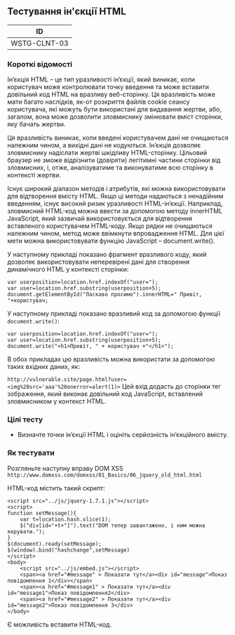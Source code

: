 ## Тестування ін'єкції HTML
| ID |
|---|
| WSTG-CLNT-03 |
### Короткі відомості
Ін’єкція HTML – це тип уразливості ін’єкції, який виникає, коли користувач може контролювати точку введення та може вставити довільний код HTML на вразливу веб-сторінку. Ця вразливість може мати багато наслідків, як-от розкриття файлів cookie сеансу користувача, які можуть бути використані для видавання жертви, або, загалом, вона може дозволити зловмиснику змінювати вміст сторінки, яку бачать жертви.

Ця вразливість виникає, коли введені користувачем дані не очищаються належним чином, а вихідні дані не кодуються. Ін’єкція дозволяє зловмиснику надіслати жертві шкідливу HTML-сторінку. Цільовий браузер не зможе відрізнити (довіряти) легітимні частини сторінки від зловмисних, і, отже, аналізуватиме та виконуватиме всю сторінку в контексті жертви.

Існує широкий діапазон методів і атрибутів, які можна використовувати для відтворення вмісту HTML. Якщо ці методи надаються з ненадійним введенням, існує високий ризик уразливості HTML-ін’єкції. Наприклад, зловмисний HTML-код можна ввести за допомогою методу innerHTML JavaScript, який зазвичай використовується для відтворення вставленого користувачем HTML-коду. Якщо рядки не очищаються належним чином, метод може ввімкнути впровадження HTML. Для цієї мети можна використовувати функцію JavaScript – document.write().

У наступному прикладі показано фрагмент вразливого коду, який дозволяє використовувати неперевірені дані для створення динамічного HTML у контексті сторінки:
```
var userposition=location.href.indexOf("user=");
var user=location.href.substring(userposition+5);
document.getElementById("Ласкаво просимо").innerHTML=" Привіт, "+користувач;
```
У наступному прикладі показано вразливий код за допомогою функції ```document.write()```:
```
var userposition=location.href.indexOf("user=");
var user=location.href.substring(userposition+5);
document.write("<h1>Привіт, " + користувач +"</h1>");
```
В обох прикладах цю вразливість можна використати за допомогою таких вхідних даних, як:

```http://vulnerable.site/page.html?user=<img%20src='aaa'%20onerror=alert(1)>```
Цей вхід додасть до сторінки тег зображення, який виконає довільний код JavaScript, вставлений зловмисником у контекст HTML.

### Цілі тесту
- Визначте точки ін’єкції HTML і оцініть серйозність ін’єкційного вмісту.
### Як тестувати
Розгляньте наступну вправу DOM XSS ```http://www.domxss.com/domxss/01_Basics/06_jquery_old_html.html```

HTML-код містить такий скрипт:
```
<script src="../js/jquery-1.7.1.js"></script>
<script>
function setMessage(){
    var t=location.hash.slice(1);
    $("div[id="+t+"]").text("DOM тепер завантажено, і ним можна керувати.");
}
$(document).ready(setMessage);
$(window).bind("hashchange",setMessage)
</script>
<body>
    <script src="../js/embed.js"></script>
    <span><a href="#message" > Показати тут</a><div id="message">Показ повідомлення 1</div></span>
    <span><a href="#message1" > Показати тут</a><div id="message1">Показ повідомлення2</div>
    <span><a href="#message2" > Показати тут</a><div id="message2">Показ повідомлення 3</div>
</body>
```
Є можливість вставити HTML-код.
